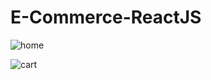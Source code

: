 # E-Commerce-ReactJS
![home](https://user-images.githubusercontent.com/51089917/70590764-b1ae0580-1bf9-11ea-9965-7e13484e26c4.png)

![cart](https://user-images.githubusercontent.com/51089917/70590756-ad81e800-1bf9-11ea-8717-56e298af37ee.png)
